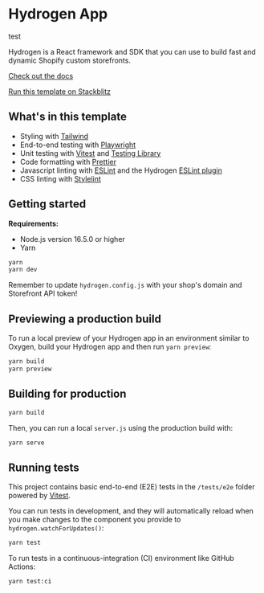 # Hydrogen App

test

Hydrogen is a React framework and SDK that you can use to build fast and dynamic Shopify custom storefronts.

[Check out the docs](https://shopify.dev/custom-storefronts/hydrogen)

[Run this template on Stackblitz](https://stackblitz.com/github/Shopify/hydrogen/tree/stackblitz/templates/template-hydrogen-default)

## What's in this template

- Styling with [Tailwind](https://tailwindcss.com/)
- End-to-end testing with [Playwright](https://playwright.dev)
- Unit testing with [Vitest](https://vitest.dev) and [Testing Library](https://testing-library.com)
- Code formatting with [Prettier](https://prettier.io)
- Javascript linting with [ESLint](https://eslint.org) and the Hydrogen [ESLint plugin](https://github.com/Shopify/hydrogen/tree/main/packages/eslint-plugin)
- CSS linting with [Stylelint](https://stylelint.io)

## Getting started

**Requirements:**

- Node.js version 16.5.0 or higher
- Yarn

```bash
yarn
yarn dev
```

Remember to update `hydrogen.config.js` with your shop's domain and Storefront API token!

## Previewing a production build

To run a local preview of your Hydrogen app in an environment similar to Oxygen, build your Hydrogen app and then run `yarn preview`:

```bash
yarn build
yarn preview
```

## Building for production

```bash
yarn build
```

Then, you can run a local `server.js` using the production build with:

```bash
yarn serve
```

## Running tests

This project contains basic end-to-end (E2E) tests in the `/tests/e2e` folder powered by [Vitest](https://vitest.dev).

You can run tests in development, and they will automatically reload when you make changes to the component you provide to `hydrogen.watchForUpdates()`:

```bash
yarn test
```

To run tests in a continuous-integration (CI) environment like GitHub Actions:

```bash
yarn test:ci
```

